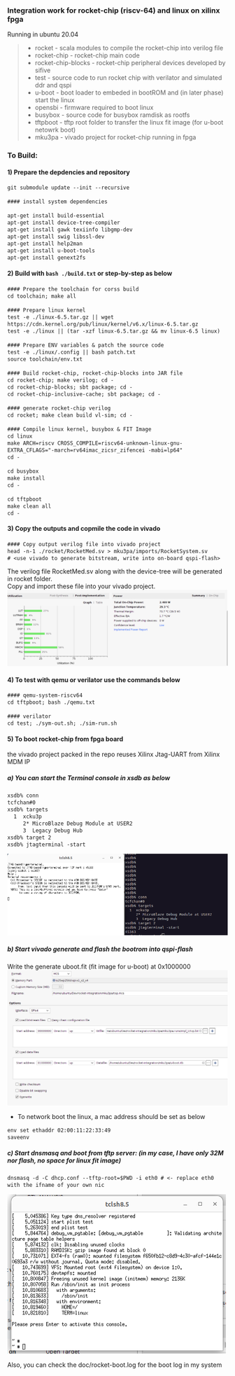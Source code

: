 ### Integration work for rocket-chip (riscv-64) and linux on xilinx fpga

Running in ubuntu 20.04

> - rocket - scala modules to compile the rocket-chip into verilog file
> - rocket-chip - rocket-chip main code
> - rocket-chip-blocks - rocket-chip peripheral devices developed by sifive
> - test - source code to run rocket chip with verilator and simulated ddr and qspi
> - u-boot - boot loader to embeded in bootROM and (in later phase) start the linux
> - opensbi - firmware required to boot linux
> - busybox - source code for busybox ramdisk as rootfs
> - tftpboot - tftp root folder to transfer the linux fit image (for u-boot netowrk boot)
> - mku3pa - vivado project for rocket-chip running in fpga

### To Build:
#### 1) Prepare the depdencies and repository
  ```
  git submodule update --init --recursive
  
  #### install system dependencies 
  
  apt-get install build-essential 
  apt-get install device-tree-compiler
  apt-get install gawk texiinfo libgmp-dev
  apt-get install swig libssl-dev
  apt-get install help2man
  apt-get install u-boot-tools
  apt-get install genext2fs
  ```
#### 2) Build with `bash ./build.txt` or step-by-step as below
  ```
  #### Prepare the toolchain for corss build
  cd toolchain; make all

  #### Prepare linux kernel
  test -e ./linux-6.5.tar.gz || wget https://cdn.kernel.org/pub/linux/kernel/v6.x/linux-6.5.tar.gz
  test -e ./linux || (tar -xzf linux-6.5.tar.gz && mv linux-6.5 linux)

  #### Prepare ENV variables & patch the source code
  test -e ./linux/.config || bash patch.txt
  source toolchain/env.txt

  #### Build rocket-chip, rocket-chip-blocks into JAR file
  cd rocket-chip; make verilog; cd -
  cd rocket-chip-blocks; sbt package; cd -
  cd rocket-chip-inclusive-cache; sbt package; cd -

  #### generate rocket-chip verilog
  cd rocket; make clean build vl-sim; cd -

  #### Compile linux kernel, busybox & FIT Image
  cd linux
  make ARCH=riscv CROSS_COMPILE=riscv64-unknown-linux-gnu- EXTRA_CFLAGS="-march=rv64imac_zicsr_zifencei -mabi=lp64"
  cd -

  cd busybox
  make install
  cd -

  cd tftpboot
  make clean all
  cd -
  ```

#### 3) Copy the outputs and copmile the code in vivado
  ```
  #### Copy output verilog file into vivado project
  head -n-1 ./rocket/RocketMed.sv > mku3pa/imports/RocketSystem.sv
  # <use vivado to generate bitstream, write into on-board qspi-flash>
  ```

  The verilog file RocketMed.sv along with the device-tree will be generated in rocket folder.  
  Copy and import these file into your vivado project.
  ![](/doc/rocket-utilization.png?raw=true)

#### 4) To test with qemu or verilator use the commands below
  ```
  #### qemu-system-riscv64
  cd tftpboot; bash ./qemu.txt

  #### verilator
  cd test; ./sym-out.sh; ./sim-run.sh
  ```
#### 5) To boot rocket-chip from fpga board
  the vivado project packed in the repo reuses Xilinx Jtag-UART from Xilinx MDM IP

  ##### a) You can start the Terminal console in xsdb as below
  ```
  xsdb% conn
  tcfchan#0
  xsdb% targets
    1  xcku3p
       2* MicroBlaze Debug Module at USER2
       3  Legacy Debug Hub
  xsdb% target 2
  xsdb% jtagterminal -start
  ```
  ![](/doc/rocket-jtag-uart.png?raw=true)

  ##### b) Start vivado generate and flash the bootrom into qspi-flash
  Write the generate uboot.fit (fit image for u-boot) at 0x1000000
  ![](/doc/rocket-gen-mcs.png?raw=true)

  - To network boot the linux, a mac address should be set as below
  ```
  env set ethaddr 02:00:11:22:33:49
  saveenv
  ```

  ##### c) Start dnsmasq and boot from tftp server: (in my case, I have only 32M nor flash, no space for linux fit image)
  ```
  dnsmasq -d -C dhcp.conf --tftp-root=$PWD -i eth0 # <- replace eth0 with the ifname of your own nic 
  ```
  ![](/doc/rocket-boot.png?raw=true)

  Also, you can check the doc/rocket-boot.log for the boot log in my system


